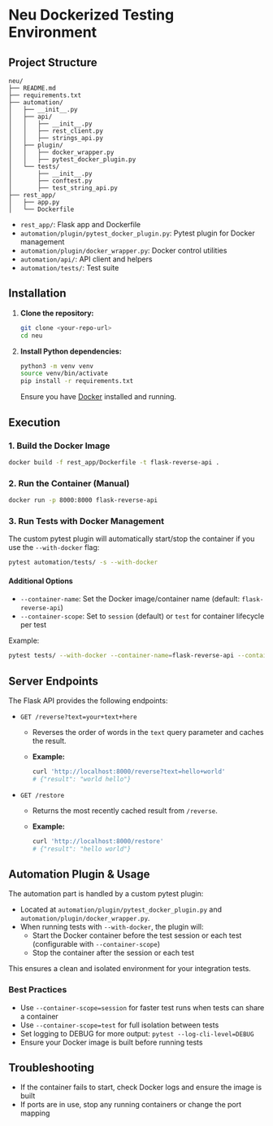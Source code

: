 # Neu Dockerized Testing Environment

## Project Structure

```text
neu/
├── README.md
├── requirements.txt
├── automation/
│   ├── __init__.py
│   ├── api/
│   │   ├── __init__.py
│   │   ├── rest_client.py
│   │   ├── strings_api.py
│   ├── plugin/
│   │   ├── docker_wrapper.py
│   │   ├── pytest_docker_plugin.py
│   └── tests/
│       ├── __init__.py
│       ├── conftest.py
│       ├── test_string_api.py
├── rest_app/
│   ├── app.py
│   └── Dockerfile
```

- `rest_app/`: Flask app and Dockerfile
- `automation/plugin/pytest_docker_plugin.py`: Pytest plugin for Docker management
- `automation/plugin/docker_wrapper.py`: Docker control utilities
- `automation/api/`: API client and helpers
- `automation/tests/`: Test suite

## Installation

1. **Clone the repository:**

   ```sh
   git clone <your-repo-url>
   cd neu
   ```

2. **Install Python dependencies:**

   ```sh
   python3 -m venv venv
   source venv/bin/activate
   pip install -r requirements.txt
   ```

   Ensure you have [Docker](https://www.docker.com/get-started) installed and running.

## Execution

### 1. Build the Docker Image

   ```sh
   docker build -f rest_app/Dockerfile -t flask-reverse-api .
   ```

### 2. Run the Container (Manual)

   ```sh
   docker run -p 8000:8000 flask-reverse-api
   ```

### 3. Run Tests with Docker Management

The custom pytest plugin will automatically start/stop the container if you use the `--with-docker` flag:

```sh
pytest automation/tests/ -s --with-docker
```

#### Additional Options

- `--container-name`: Set the Docker image/container name (default: `flask-reverse-api`)
- `--container-scope`: Set to `session` (default) or `test` for container lifecycle per test

Example:

```sh
pytest tests/ --with-docker --container-name=flask-reverse-api --container-scope=test
```

## Server Endpoints

The Flask API provides the following endpoints:

- `GET /reverse?text=your+text+here`
  - Reverses the order of words in the `text` query parameter and caches the result.
  - **Example:**

    ```sh
    curl 'http://localhost:8000/reverse?text=hello+world'
    # {"result": "world hello"}
    ```

- `GET /restore`
  - Returns the most recently cached result from `/reverse`.
  - **Example:**

    ```sh
    curl 'http://localhost:8000/restore'
    # {"result": "hello world"}
    ```

## Automation Plugin & Usage

The automation part is handled by a custom pytest plugin:

- Located at `automation/plugin/pytest_docker_plugin.py` and `automation/plugin/docker_wrapper.py`.
- When running tests with `--with-docker`, the plugin will:
  - Start the Docker container before the test session or each test (configurable with `--container-scope`)
  - Stop the container after the session or each test

This ensures a clean and isolated environment for your integration tests.

### Best Practices

- Use `--container-scope=session` for faster test runs when tests can share a container
- Use `--container-scope=test` for full isolation between tests
- Set logging to DEBUG for more output: `pytest --log-cli-level=DEBUG`
- Ensure your Docker image is built before running tests

## Troubleshooting

- If the container fails to start, check Docker logs and ensure the image is built
- If ports are in use, stop any running containers or change the port mapping
